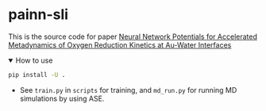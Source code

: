 # painn-sli
This is the source code for paper [Neural Network Potentials for Accelerated Metadynamics of Oxygen Reduction Kinetics at Au-Water Interfaces](10.26434/chemrxiv-2022-b1pt5)

<details open>
<summary>How to use</summary>

```bash
pip install -U .
```
* See `train.py` in `scripts` for training, and `md_run.py` for running MD simulations by using ASE.

</details>
